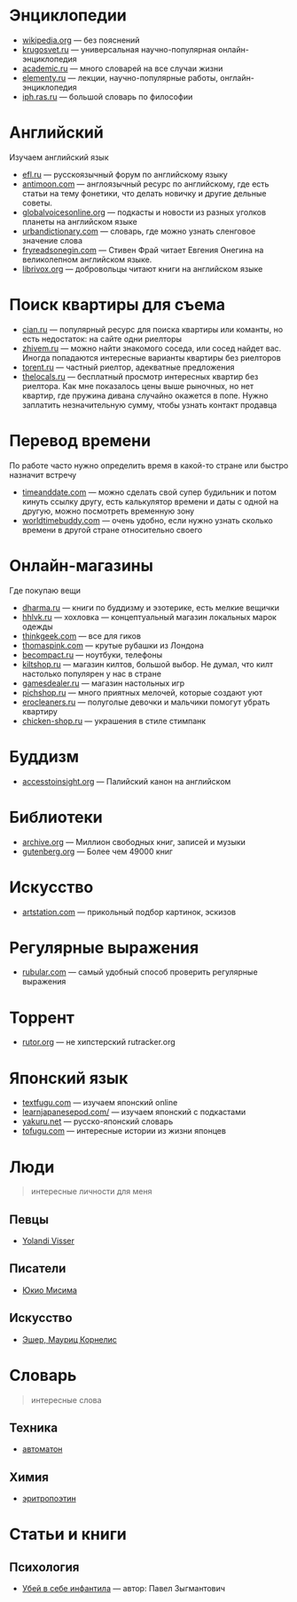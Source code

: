 # Энциклопедии
* [wikipedia.org](https://www.wikipedia.org/) — без пояснений
* [krugosvet.ru](http://www.krugosvet.ru/) — универсальная научно-популярная онлайн-энциклопедия
* [academic.ru](http://dic.academic.ru/) — много словарей на все случаи жизни
* [elementy.ru](http://elementy.ru/) — лекции, научно-популярные работы, онглайн-энциклопедия
* [iph.ras.ru](http://iph.ras.ru/enc.htm) — большой словарь по философии

# Английский 
Изучаем английский язык
* [efl.ru](http://www.efl.ru/) — русскоязычный форум по английскому языку
* [antimoon.com](http://antimoon.com/) — англоязычный ресурс по английскому, где есть статьи на тему фонетики, что делать новичку и другие дельные советы.
* [globalvoicesonline.org](https://globalvoicesonline.org/-/special/global-voices-podcast/) — подкасты и новости из разных уголков планеты на английском языке
* [urbandictionary.com](http://www.urbandictionary.com/) — словарь, где можно узнать сленговое значение слова
* [fryreadsonegin.com](http://fryreadsonegin.com/) — Стивен Фрай читает Евгения Онегина на великолепном английском языке.
* [librivox.org](https://librivox.org/) — добровольцы читают книги на английском языке

# Поиск квартиры для съема 
* [cian.ru](http://www.cian.ru/) — популярный ресурс для поиска квартиры или команты, но есть недостаток: на сайте одни риелторы
* [zhivem.ru](http://www.zhivem.ru/) — можно найти знакомого соседа, или сосед найдет вас. Иногда попадаются интересные варианты квартиры без риелторов
* [torent.ru](http://torent.ru/) — частный риелтор, адекватные предложения
* [thelocals.ru](http://thelocals.ru/) — бесплатный просмотр интересных квартир без риелтора. Как мне показалось цены выше рыночных, но нет квартир, где пружина дивана случайно окажется в попе. Нужно заплатить незначительную сумму, чтобы узнать контакт продавца

# Перевод времени 
По работе часто нужно определить время в какой-то стране или быстро назначит встречу
* [timeanddate.com](http://www.timeanddate.com/) — можно сделать свой супер будильник и потом кинуть ссылку другу, есть калькулятор времени и даты с одной на другую, можно посмотреть временную зону
* [worldtimebuddy.com](http://www.worldtimebuddy.com/) — очень удобно, если нужно узнать сколько времени в другой стране относительно своего

# Онлайн-магазины
Где покупаю вещи
* [dharma.ru](http://dharma.ru/index.php) — книги по буддизму и эзотерике, есть мелкие вещички
* [hhlvk.ru](http://hhlvk.ru/) — хохловка — концептуальный магазин локальных марок одежды  
* [thinkgeek.com](http://www.thinkgeek.com/) — все для гиков
* [thomaspink.com](http://www.thomaspink.com/) — крутые рубашки из Лондона 
* [becompact.ru](http://www.becompact.ru/) — ноутбуки, телефоны
* [kiltshop.ru](http://www.kiltshop.ru/) — магазин килтов, большой выбор. Не думал, что килт настолько популярен у нас в стране
* [gamesdealer.ru](http://www.gamesdealer.ru/) — магазин настольных игр
* [pichshop.ru](http://www.pichshop.ru/) — много приятных мелочей, которые создают уют
* [erocleaners.ru](http://erocleaners.ru/) — полуголые девочки и мальчики помогут убрать квартиру
* [chicken-shop.ru](http://chicken-shop.ru/) — украшения в стиле стимпанк 

# Буддизм
* [accesstoinsight.org](http://www.accesstoinsight.org/) — Палийский канон на английском

# Библиотеки
* [archive.org](https://archive.org/) — Миллион свободных книг, записей и музыки
* [gutenberg.org](http://www.gutenberg.org/wiki/Main_Page) — Более чем 49000 книг

# Искусство
* [artstation.com](https://www.artstation.com/) — прикольный подбор картинок, эскизов 

# Регулярные выражения
* [rubular.com](http://www.rubular.com/) — самый удобный способ проверить регулярные выражения

# Торрент
* [rutor.org](http://zerkalo-rutor.org/) — не хипстерский rutracker.org 

# Японский язык
* [textfugu.com](http://www.textfugu.com/) — изучаем японский online 
* [learnjapanesepod.com/](http://learnjapanesepod.com/) — изучаем японский с подкастами
* [yakuru.net](http://yakuru.net/?lang=ru-RU) — русско-японский словарь
* [tofugu.com](http://www.tofugu.com/) — интересные истории из жизни японцев

# Люди
> интересные личности для меня

## Певцы
* [Yolandi Visser](https://en.wikipedia.org/wiki/Yolandi_Visser)

## Писатели
* [Юкио Мисима](https://ru.wikipedia.org/wiki/%D0%AE%D0%BA%D0%B8%D0%BE_%D0%9C%D0%B8%D1%81%D0%B8%D0%BC%D0%B0)

## Искусство
* [Эшер, Мауриц Корнелис](https://ru.wikipedia.org/wiki/%D0%AD%D1%88%D0%B5%D1%80,_%D0%9C%D0%B0%D1%83%D1%80%D0%B8%D1%86_%D0%9A%D0%BE%D1%80%D0%BD%D0%B5%D0%BB%D0%B8%D1%81)

# Cловарь
> интересные слова

## Техника
* [автоматон](https://ru.wikipedia.org/wiki/%D0%90%D0%B2%D1%82%D0%BE%D0%BC%D0%B0%D1%82%D0%BE%D0%BD)

## Химия
* [эритропоэтин](https://ru.wikipedia.org/wiki/%D0%AD%D1%80%D0%B8%D1%82%D1%80%D0%BE%D0%BF%D0%BE%D1%8D%D1%82%D0%B8%D0%BD)

# Статьи и книги
## Психология
* [Убей в себе инфантила](http://www.universalinternetlibrary.ru/book/15767/ogl.shtml) — автор: Павел Зыгмантович

